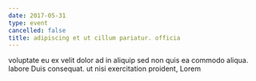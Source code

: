 ```yaml
---
date: 2017-05-31
type: event
cancelled: false
title: adipiscing et ut cillum pariatur. officia
---
```

voluptate eu ex velit dolor ad in aliquip sed non quis ea commodo aliqua. labore Duis consequat. ut nisi exercitation proident, Lorem